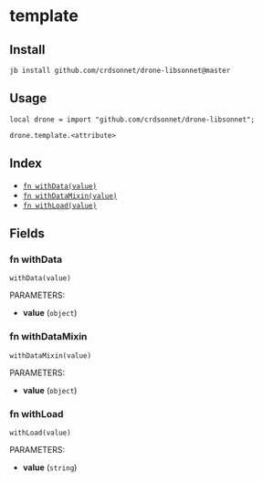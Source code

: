 # template


## Install

```
jb install github.com/crdsonnet/drone-libsonnet@master
```

## Usage

```jsonnet
local drone = import "github.com/crdsonnet/drone-libsonnet";

drone.template.<attribute>

```


## Index

* [`fn withData(value)`](#fn-withdata)
* [`fn withDataMixin(value)`](#fn-withdatamixin)
* [`fn withLoad(value)`](#fn-withload)

## Fields

### fn withData

```jsonnet
withData(value)
```

PARAMETERS:

* **value** (`object`)


### fn withDataMixin

```jsonnet
withDataMixin(value)
```

PARAMETERS:

* **value** (`object`)


### fn withLoad

```jsonnet
withLoad(value)
```

PARAMETERS:

* **value** (`string`)

